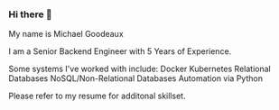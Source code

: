 ### Hi there 👋

My name is Michael Goodeaux 

I am a Senior Backend Engineer with 5 Years of Experience. 

Some systems I've worked with include:
 Docker
 Kubernetes
 Relational Databases
 NoSQL/Non-Relational Databases
 Automation via Python

Please refer to my resume for additonal skillset. 
